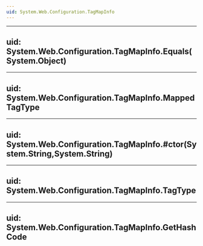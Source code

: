 ```yaml
---
uid: System.Web.Configuration.TagMapInfo
---
```


---
uid: System.Web.Configuration.TagMapInfo.Equals(System.Object)
---

---
uid: System.Web.Configuration.TagMapInfo.MappedTagType
---

---
uid: System.Web.Configuration.TagMapInfo.#ctor(System.String,System.String)
---

---
uid: System.Web.Configuration.TagMapInfo.TagType
---

---
uid: System.Web.Configuration.TagMapInfo.GetHashCode
---
